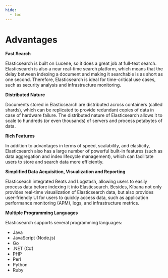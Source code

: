 ```yaml
---
hide:
  - toc
---
```


# Advantages

**Fast Search**

Elasticsearch is built on Lucene, so it does a great job at full-text search. Elasticsearch is also a near real-time search platform, which means that the delay between indexing a document and making it searchable is as short as one second. Therefore, Elasticsearch is ideal for time-critical use cases, such as security analysis and infrastructure monitoring.

**Distributed Nature**

Documents stored in Elasticsearch are distributed across containers (called shards), which can be replicated to provide redundant copies of data in case of hardware failure. The distributed nature of Elasticsearch allows it to scale to hundreds (or even thousands) of servers and process petabytes of data.

**Rich Features**

In addition to advantages in terms of speed, scalability, and elasticity, Elasticsearch also has a large number of powerful built-in features (such as data aggregation and index lifecycle management), which can facilitate users to store and search data more efficiently.

**Simplified Data Acquisition, Visualization and Reporting**

Elasticseach integrated Beats and Logstash, allowing users to easily process data before indexing it into Elasticsearch. Besides, Kibana not only provides real-time visualization of Elasticsearch data, but also provides user-friendly UI for users to quickly access data, such as application performance monitoring (APM), logs, and infrastructure metrics.

**Multiple Programming Languages**

Elasticsearch supports several programming languages:

- Java
- JavaScript (Node.js)
- Go
- .NET (C#)
- PHP
- Perl
- Python
- Ruby
